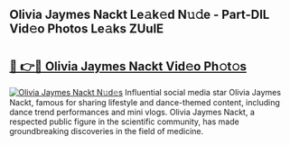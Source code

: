## Olivia Jaymes Nackt Le𝚊k𝚎d N𝚞𝚍e - Part-DIL Vid𝚎o Photos Le𝚊ks ZUulE

# <h2><a href="http://fb67pu.evod.top/?m=Olivia+Jaymes+Nackt">🔗 👉🔴 Olivia Jaymes Nackt Vid𝚎o Ph𝚘t𝚘s</a></h2>

[![Olivia Jaymes Nackt N𝚞d𝚎s](https://i.imgur.com/8V9OHl7.gif)](http://fb67pu.evod.top/?m=Olivia+Jaymes+Nackt)
Influential social media star Olivia Jaymes Nackt, famous for sharing lifestyle and dance-themed content, including dance trend performances and mini vlogs. Olivia Jaymes Nackt, a respected public figure in the scientific community, has made groundbreaking discoveries in the field of medicine. 
